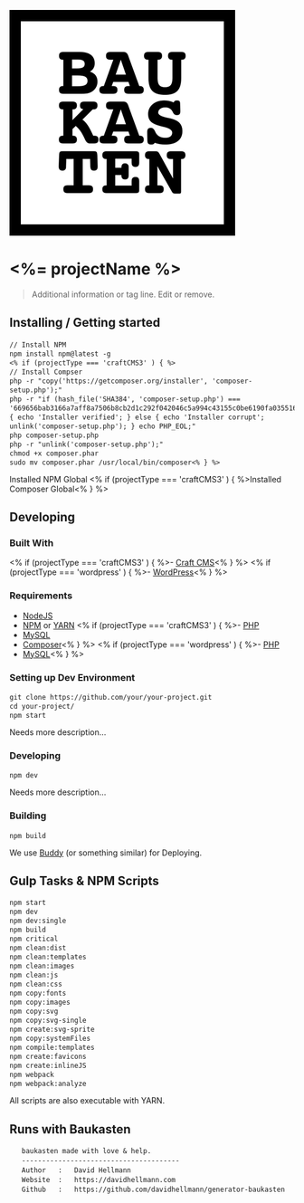 ![Logo of the project](./images/logo.sample.png)

# <%= projectName %>
> Additional information or tag line. Edit or remove.

## Installing / Getting started
```shell
// Install NPM
npm install npm@latest -g
<% if (projectType === 'craftCMS3' ) { %>
// Install Compser
php -r "copy('https://getcomposer.org/installer', 'composer-setup.php');"
php -r "if (hash_file('SHA384', 'composer-setup.php') === '669656bab3166a7aff8a7506b8cb2d1c292f042046c5a994c43155c0be6190fa0355160742ab2e1c88d40d5be660b410') { echo 'Installer verified'; } else { echo 'Installer corrupt'; unlink('composer-setup.php'); } echo PHP_EOL;"
php composer-setup.php
php -r "unlink('composer-setup.php');"
chmod +x composer.phar
sudo mv composer.phar /usr/local/bin/composer<% } %>
```

Installed NPM Global
<% if (projectType === 'craftCMS3' ) { %>Installed Composer Global<% } %>

## Developing
### Built With
<% if (projectType === 'craftCMS3' ) { %>- [Craft CMS](https://craftcms.com/)<% } %>
<% if (projectType === 'wordpress' ) { %>- [WordPress](https://wordpress.org/)<% } %>

### Requirements
- [NodeJS](https://nodejs.org/en/)
- [NPM](https://www.npmjs.com/) or [YARN](https://yarnpkg.com/lang/en/)
<% if (projectType === 'craftCMS3' ) { %>- [PHP](http://php.net/)
- [MySQL](https://www.mysql.com)
- [Composer](https://getcomposer.org/)<% } %>
<% if (projectType === 'wordpress' ) { %>- [PHP](http://php.net/)
- [MySQL](https://www.mysql.com)<% } %>

### Setting up Dev Environment
```shell
git clone https://github.com/your/your-project.git
cd your-project/
npm start
```

Needs more description…

### Developing
```shell
npm dev
```

Needs more description…

### Building
```shell
npm build
```

We use [Buddy](https://buddy.works/) (or something similar) for Deploying.

## Gulp Tasks & NPM Scripts
```shell
npm start
npm dev
npm dev:single
npm build
npm critical
npm clean:dist
npm clean:templates
npm clean:images
npm clean:js
npm clean:css
npm copy:fonts
npm copy:images
npm copy:svg
npm copy:svg-single
npm create:svg-sprite
npm copy:systemFiles
npm compile:templates
npm create:favicons
npm create:inlineJS
npm webpack
npm webpack:analyze
```

All scripts are also executable with YARN.

## Runs with Baukasten
```txt
   baukasten made with love & help.
   ---------------------------------------
   Author   :   David Hellmann
   Website  :   https://davidhellmann.com
   Github   :   https://github.com/davidhellmann/generator-baukasten
```
